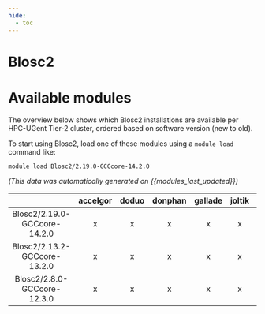 ```yaml
---
hide:
  - toc
---
```


Blosc2
======

# Available modules


The overview below shows which Blosc2 installations are available per HPC-UGent Tier-2 cluster, ordered based on software version (new to old).

To start using Blosc2, load one of these modules using a `module load` command like:

```shell
module load Blosc2/2.19.0-GCCcore-14.2.0
```

*(This data was automatically generated on {{modules_last_updated}})*

| |accelgor|doduo|donphan|gallade|joltik|litleo|shinx|
| :---: | :---: | :---: | :---: | :---: | :---: | :---: | :---: |
|Blosc2/2.19.0-GCCcore-14.2.0|x|x|x|x|x|x|x|
|Blosc2/2.13.2-GCCcore-13.2.0|x|x|x|x|x|x|x|
|Blosc2/2.8.0-GCCcore-12.3.0|x|x|x|x|x|x|x|
